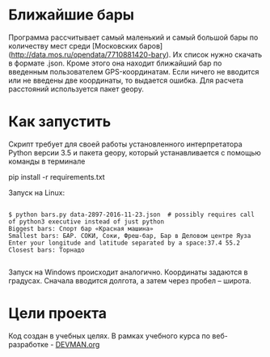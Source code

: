 # Ближайшие бары

Программа рассчитывает самый маленький и самый большой бары по количеству мест среди [Московских баров] (http://data.mos.ru/opendata/7710881420-bary). Их список нужно скачать в формате .json. 
Кроме этого она находит ближайший бар по введенным пользователем GPS-координатам. 
Если ничего не вводится или не введены две координаты, то выдается ошибка. 
Для расчета расстояний используется пакет geopy.

# Как запустить

Скрипт требует для своей работы установленного интерпретатора Python версии 3.5 и пакета geopy, 
который устанавливается с помощью команды в терминале

pip install -r requirements.txt

Запуск на Linux:

```#!bash

$ python bars.py data-2897-2016-11-23.json  # possibly requires call of python3 executive instead of just python
Biggest bars: Спорт бар «Красная машина»
Smallest bars: БАР. СОКИ, Соки, Фреш-бар, Бар в Деловом центре Яуза
Enter your longitude and latitude separated by a space:37.4 55.2
Closest bars: Торнадо


```

Запуск на Windows происходит аналогично.
Координаты задаются в градусах. Сначала вводится долгота, а затем через пробел – широта.

# Цели проекта

Код создан в учебных целях. В рамках учебного курса по веб-разработке - [DEVMAN.org](https://devman.org)
